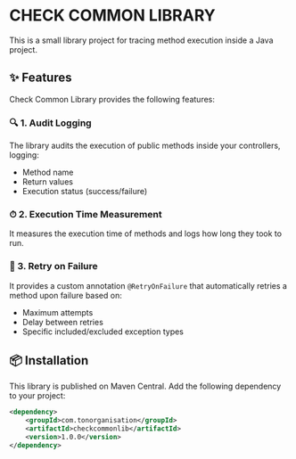 # CHECK COMMON LIBRARY

This is a small library project for tracing method execution inside a Java project.

## ✨ Features

Check Common Library provides the following features:

### 🔍 1. Audit Logging
The library audits the execution of public methods inside your controllers, logging:
- Method name
- Return values
- Execution status (success/failure)

### ⏱ 2. Execution Time Measurement
It measures the execution time of  methods and logs how long they took to run.

### 🔁 3. Retry on Failure
It provides a custom annotation `@RetryOnFailure` that automatically retries a method upon failure based on:
- Maximum attempts
- Delay between retries
- Specific included/excluded exception types

## 📦 Installation

This library is published on Maven Central. Add the following dependency to your project:

```xml
<dependency>
    <groupId>com.tonorganisation</groupId>
    <artifactId>checkcommonlib</artifactId>
    <version>1.0.0</version>
</dependency>

